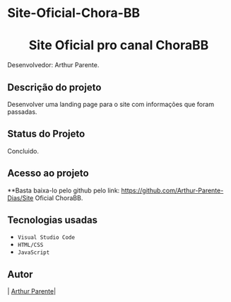 # Site-Oficial-Chora-BB

<h1 align="center"> Site Oficial pro canal ChoraBB </h1>

Desenvolvedor: Arthur Parente.

## Descrição do projeto

Desenvolver uma landing page para o site com informações que foram passadas.

## Status do Projeto

Concluido.

## Acesso ao projeto

**Basta baixa-lo pelo github pelo link: https://github.com/Arthur-Parente-Dias/Site Oficial ChoraBB.

## Tecnologias usadas

- `Visual Studio Code`
- `HTML/CSS`
- `JavaScript`

## Autor

| [Arthur Parente</sub>](https://github.com/arthurparente26)|
